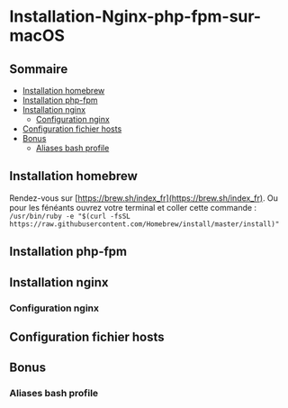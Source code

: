 # Installation-Nginx-php-fpm-sur-macOS

## Sommaire
* [Installation homebrew](#installation-homebrew)
* [Installation php-fpm](#installation-php-fpm)
* [Installation nginx](#installation-nginx)
  * [Configuration nginx](#configuration-nginx)
* [Configuration fichier hosts](#configuration-fichier-hosts)
* [Bonus](#bonus)
  * [Aliases bash profile](#aliases-bash-profile)

## Installation homebrew
Rendez-vous sur [https://brew.sh/index_fr](https://brew.sh/index_fr).
Ou pour les fénéants ouvrez votre terminal et coller cette commande :
`/usr/bin/ruby -e "$(curl -fsSL https://raw.githubusercontent.com/Homebrew/install/master/install)"`

## Installation php-fpm

## Installation nginx

### Configuration nginx

## Configuration fichier hosts

## Bonus

### Aliases bash profile
